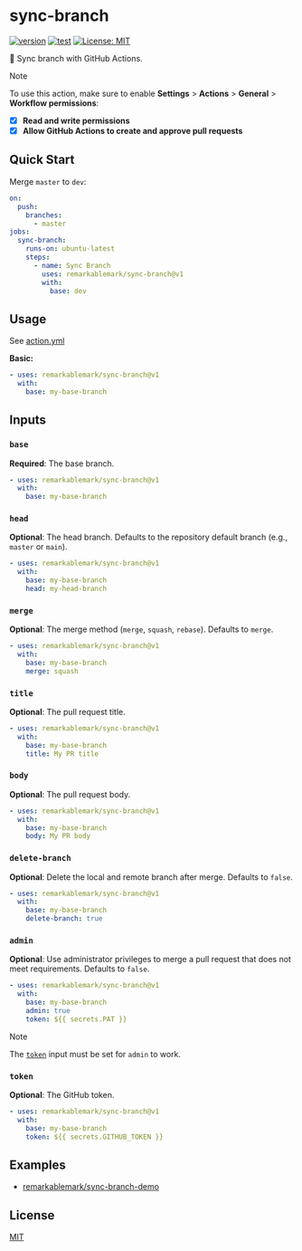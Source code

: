 # sync-branch

[![version](https://badgen.net/github/release/remarkablemark/sync-branch)](https://github.com/remarkablemark/sync-branch/releases)
[![test](https://github.com/remarkablemark/sync-branch/actions/workflows/test.yml/badge.svg)](https://github.com/remarkablemark/sync-branch/actions/workflows/test.yml)
[![License: MIT](https://img.shields.io/badge/License-MIT-blue.svg)](https://opensource.org/licenses/MIT)

🤖 Sync branch with GitHub Actions.

> [!NOTE]
> To use this action, make sure to enable **Settings** > **Actions** > **General** > **Workflow permissions**:
> - [x] **Read and write permissions**
> - [x] **Allow GitHub Actions to create and approve pull requests**

## Quick Start

Merge `master` to `dev`:

```yaml
on:
  push:
    branches:
      - master
jobs:
  sync-branch:
    runs-on: ubuntu-latest
    steps:
      - name: Sync Branch
        uses: remarkablemark/sync-branch@v1
        with:
          base: dev
```

## Usage

See [action.yml](action.yml)

**Basic:**

```yaml
- uses: remarkablemark/sync-branch@v1
  with:
    base: my-base-branch
```

## Inputs

### `base`

**Required**: The base branch.

```yaml
- uses: remarkablemark/sync-branch@v1
  with:
    base: my-base-branch
```

### `head`

**Optional**: The head branch. Defaults to the repository default branch (e.g., `master` or `main`).

```yaml
- uses: remarkablemark/sync-branch@v1
  with:
    base: my-base-branch
    head: my-head-branch
```

### `merge`

**Optional**: The merge method (`merge`, `squash`, `rebase`). Defaults to `merge`.

```yaml
- uses: remarkablemark/sync-branch@v1
  with:
    base: my-base-branch
    merge: squash
```

### `title`

**Optional**: The pull request title.

```yaml
- uses: remarkablemark/sync-branch@v1
  with:
    base: my-base-branch
    title: My PR title
```

### `body`

**Optional**: The pull request body.

```yaml
- uses: remarkablemark/sync-branch@v1
  with:
    base: my-base-branch
    body: My PR body
```

### `delete-branch`

**Optional**: Delete the local and remote branch after merge. Defaults to `false`.

```yaml
- uses: remarkablemark/sync-branch@v1
  with:
    base: my-base-branch
    delete-branch: true
```

### `admin`

**Optional**: Use administrator privileges to merge a pull request that does not meet requirements. Defaults to `false`.

```yaml
- uses: remarkablemark/sync-branch@v1
  with:
    base: my-base-branch
    admin: true
    token: ${{ secrets.PAT }}
```

> [!NOTE]
> The [`token`](https://docs.github.com/authentication/keeping-your-account-and-data-secure/managing-your-personal-access-tokens) input must be set for `admin` to work.

### `token`

**Optional**: The GitHub token.

```yaml
- uses: remarkablemark/sync-branch@v1
  with:
    base: my-base-branch
    token: ${{ secrets.GITHUB_TOKEN }}
```

## Examples

- [remarkablemark/sync-branch-demo](https://github.com/remarkablemark/sync-branch-demo)

## License

[MIT](LICENSE)
